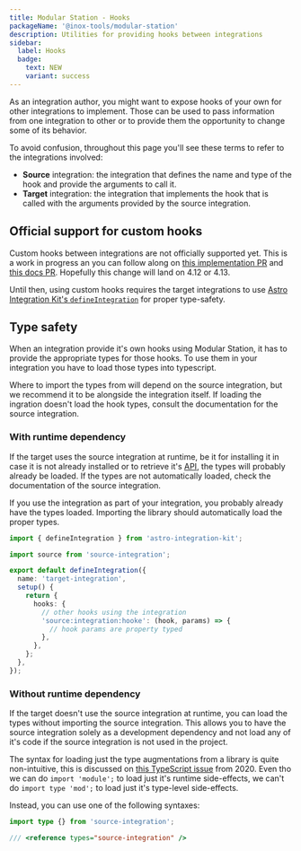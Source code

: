 ```yaml
---
title: Modular Station - Hooks
packageName: '@inox-tools/modular-station'
description: Utilities for providing hooks between integrations
sidebar:
  label: Hooks
  badge:
    text: NEW
    variant: success
---
```


As an integration author, you might want to expose hooks of your own for other integrations to implement. Those can be used to pass information from one integration to other or to provide them the opportunity to change some of its behavior.

To avoid confusion, throughout this page you'll see these terms to refer to the integrations involved:

- **Source** integration: the integration that defines the name and type of the hook and provide the arguments to call it.
- **Target** integration: the integration that implements the hook that is called with the arguments provided by the source integration.

## Official support for custom hooks

Custom hooks between integrations are not officially supported yet. This is a work in progress an you can follow along on [this implementation PR](https://github.com/withastro/astro/pull/11304) and [this docs PR](https://github.com/withastro/docs/pull/8701). Hopefully this change will land on 4.12 or 4.13.

Until then, using custom hooks requires the target integrations to use [Astro Integration Kit's `defineIntegration`](https://astro-integration-kit.netlify.app/core/define-integration/) for proper type-safety.

## Type safety

When an integration provide it's own hooks using Modular Station, it has to provide the appropriate types for those hooks. To use them in your integration you have to load those types into typescript.

Where to import the types from will depend on the source integration, but we recommend it to be alongside the integration itself. If loading the ingration doesn't load the hook types, consult the documentation for the source integration.

### With runtime dependency

If the target uses the source integration at runtime, be it for installing it in case it is not already installed or to retrieve it's [API](/modular-station/api), the types will probably already be loaded. If the types are not automatically loaded, check the documentation of the source integration.

If you use the integration as part of your integration, you probably already have the types loaded. Importing the library should automatically load the proper types.

```ts title="target-integration/index.ts" {"Importing the integration loads the types":3-4} {12-14}
import { defineIntegration } from 'astro-integration-kit';

import source from 'source-integration';

export default defineIntegration({
  name: 'target-integration',
  setup() {
    return {
      hooks: {
        // other hooks using the integration
        'source:integration:hooke': (hook, params) => {
          // hook params are property typed
        },
      },
    };
  },
});
```

### Without runtime dependency

If the target doesn't use the source integration at runtime, you can load the types without importing the source integration. This allows you to have the source integration solely as a development dependency and not load any of it's code if the source integration is not used in the project.

The syntax for loading just the type augmentations from a library is quite non-intuitive, this is discussed on [this TypeScript issue](https://github.com/microsoft/TypeScript/issues/36812) from 2020. Even tho we can do `import 'module';` to load just it's runtime side-effects, we can't do `import type 'mod';` to load just it's type-level side-effects.

Instead, you can use one of the following syntaxes:

```ts title="target-integration/index.ts" {"OR": 2}
import type {} from 'source-integration';

/// <reference types="source-integration" />
```
